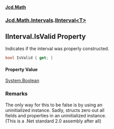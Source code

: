 #### [Jcd.Math](index.md 'index')
### [Jcd.Math.Intervals](Jcd.Math.Intervals.md 'Jcd.Math.Intervals').[IInterval&lt;T&gt;](Jcd.Math.Intervals.IInterval_T_.md 'Jcd.Math.Intervals.IInterval<T>')

## IInterval<T>.IsValid Property

Indicates if the interval was properly constructed.

```csharp
bool IsValid { get; }
```

#### Property Value
[System.Boolean](https://docs.microsoft.com/en-us/dotnet/api/System.Boolean 'System.Boolean')

### Remarks
The only way for this to be false is by using an  
uninitialized instance. Sadly, structs zero out all  
fields and properties in an uninitialized instance.  
(This is a .Net standard 2.0 assembly after all)